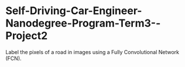 # Self-Driving-Car-Engineer-Nanodegree-Program-Term3--Project2
Label the pixels of a road in images using a Fully Convolutional Network (FCN).
